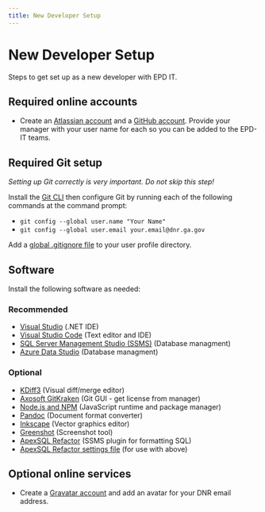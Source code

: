 ```yaml
---
title: New Developer Setup
---
```


# New Developer Setup

Steps to get set up as a new developer with EPD IT.

## Required online accounts

* Create an [Atlassian account](https://id.atlassian.com/signup) and a [GitHub account](https://github.com/join). Provide your manager with your user name for each so you can be added to the EPD-IT teams.

## Required Git setup

*Setting up Git correctly is very important. Do not skip this step!*

Install the [Git CLI](https://git-scm.com/) then configure Git by running each of the following commands at the command prompt:

* `git config --global user.name "Your Name"`
* `git config --global user.email your.email@dnr.ga.gov`

Add a [global .gitignore file](../git/#gitignore-files) to your user profile directory.

## Software

Install the following software as needed:

### Recommended

* [Visual Studio](https://www.visualstudio.com/vs/) (.NET IDE)
* [Visual Studio Code](http://code.visualstudio.com/) (Text editor and IDE)
* [SQL Server Management Studio (SSMS)](https://docs.microsoft.com/en-us/sql/ssms/download-sql-server-management-studio-ssms) (Database managment)
* [Azure Data Studio](https://docs.microsoft.com/en-us/sql/azure-data-studio/) (Database managment)

### Optional

* [KDiff3](https://sourceforge.net/projects/kdiff3/files/) (Visual diff/merge editor)
* [Axosoft GitKraken](https://www.gitkraken.com/download) (Git GUI - get license from manager)
* [Node.js and NPM](http://blog.teamtreehouse.com/install-node-js-npm-windows) (JavaScript runtime and package manager)
* [Pandoc](http://pandoc.org/installing.html) (Document format converter)
* [Inkscape](https://inkscape.org/en/) (Vector graphics editor)
* [Greenshot](http://getgreenshot.org/) (Screenshot tool)
* [ApexSQL Refactor](https://www.apexsql.com/sql_tools_refactor.aspx) (SSMS plugin for formatting SQL)
* [ApexSQL Refactor settings file](https://github.com/gaepdit/database-resources/tree/main/Formatting) (for use with above)

## Optional online services

* Create a [Gravatar account](https://en.gravatar.com/) and add an avatar for your DNR email address.
